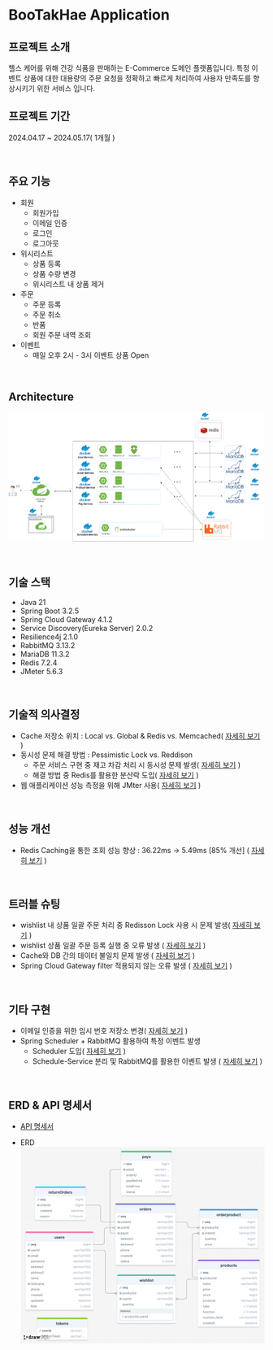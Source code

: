 # BooTakHae Application

## 프로젝트 소개
헬스 케어를 위해 건강 식품을 판매하는 E-Commerce 도메인 플랫폼입니다. 특정 이벤트 상품에 대한 대용량의 주문 요청을 정확하고 빠르게 처리하여 사용자 만족도를 향상시키기 위한 서비스 입니다.

## 프로젝트 기간
2024.04.17 ~ 2024.05.17( 1개월 )

<br>

## 주요 기능
- 회원
  - 회원가입
  - 이메일 인증
  - 로그인
  - 로그아웃
- 위시리스트
  - 상품 등록
  - 상품 수량 변경
  - 위시리스트 내 상품 제거
- 주문
  - 주문 등록
  - 주문 취소
  - 반품
  - 회원 주문 내역 조회
- 이벤트
  - 매일 오후 2시 - 3시 이벤트 상품 Open

<br>

## Architecture

![picture](https://raw.githubusercontent.com/hyensukim/Bootakhae/main/images/Architecture(2).png)

<br>

## 기술 스택
- Java 21
- Spring Boot 3.2.5
- Spring Cloud Gateway 4.1.2
- Service Discovery(Eureka Server) 2.0.2
- Resilience4j 2.1.0
- RabbitMQ 3.13.2
- MariaDB 11.3.2
- Redis 7.2.4
- JMeter 5.6.3

<br>

## 기술적 의사결정

- Cache 저장소 위치 : Local vs. Global & Redis vs. Memcached( [자세히 보기](https://velog.io/@hyensukim/BooTakHae-Local-vs.-Global-Cache) )
- 동시성 문제 해결 방법 : Pessimistic Lock vs. Reddison
    - 주문 서비스 구현 중 재고 차감 처리 시 동시성 문제 발생( [자세히 보기](https://velog.io/@hyensukim/BootakHae-%EB%8F%99%EC%8B%9C%EC%84%B1-%EB%AC%B8%EC%A0%9C-%ED%95%B4%EA%B2%B0) )
    - 해결 방법 중 Redis를 활용한 분산락 도입( [자세히 보기](https://velog.io/@hyensukim/BooTakHae-%EB%8F%99%EC%8B%9C%EC%84%B1-%EB%AC%B8%EC%A0%9C-%ED%95%B4%EA%B2%B02) )
- 웹 애플리케이션 성능 측정을 위해 JMter 사용( [자세히 보기](https://velog.io/@hyensukim/BooTakHae-%EC%84%B1%EB%8A%A5-%ED%85%8C%EC%8A%A4%ED%8A%B8-%EB%8F%84%EA%B5%AC-%EC%9D%98%EC%82%AC-%EA%B2%B0%EC%A0%95-63ypxm40) )

<br>

## 성능 개선

- Redis Caching을 통한 조회 성능 향상 :  36.22ms → 5.49ms [85% 개선] ( [자세히 보기](https://velog.io/@hyensukim/BooTakHae-%EC%83%81%ED%92%88-%EB%AA%A9%EB%A1%9D-%EC%BA%90%EC%8B%B1%ED%95%98%EA%B8%B0) )

<br>

## 트러블 슈팅

- wishlist 내 상품 일괄 주문 처리 중 Redisson Lock 사용 시 문제 발생( [자세히 보기](https://velog.io/@hyensukim/BooTakHae-%EC%9C%84%EC%8B%9C%EB%A6%AC%EC%8A%A4%ED%8A%B8-%EB%82%B4-%EC%A0%84%EC%B2%B4-%EC%83%81%ED%92%88-%EC%A3%BC%EB%AC%B8-%EC%8B%9C-Lock-%EC%A0%81%EC%9A%A9-%EB%B0%A9%EC%8B%9D) )
- wishlist 상품 일괄 주문 등록 실행 중 오류 발생 ( [자세히 보기](https://velog.io/@hyensukim/BooTakHae-wishlist-%EC%83%81%ED%92%88-%EC%9D%BC%EA%B4%84-%EC%A3%BC%EB%AC%B8-%EB%93%B1%EB%A1%9D-%EC%8B%A4%ED%96%89-%EC%A4%91-%EC%98%A4%EB%A5%98-%EB%B0%9C%EC%83%9D) )
- Cache와 DB 간의 데이터 불일치 문제 발생 ( [자세히 보기](https://velog.io/@hyensukim/BooTakHae-Redis-Cache%EC%99%80-MariaDB-%EA%B0%84%EC%9D%98-%EB%8D%B0%EC%9D%B4%ED%84%B0-%EC%A0%95%ED%95%A9%EC%84%B1-%EB%B6%88%EC%9D%BC%EC%B9%98-%EB%AC%B8%EC%A0%9C-%EB%B0%9C%EC%83%9D-5vqmq14c) )
- Spring Cloud Gateway filter 적용되지 않는 오류 발생 ( [자세히 보기](https://velog.io/@hyensukim/TIL-Spring-Cloud-Gateway-filter-%EC%A0%81%EC%9A%A9%EB%90%98%EC%A7%80-%EC%95%8A%EB%8A%94-%EC%98%A4%EB%A5%98-%EB%B0%9C%EC%83%9D) )

<br>

## 기타 구현

- 이메일 인증을 위한 임시 번호 저장소 변경( [자세히 보기](https://velog.io/@hyensukim/BooTakHae-%EC%9D%B4%EB%A9%94%EC%9D%BC-%EC%9D%B8%EC%A6%9D-%EA%B8%B0%EB%8A%A5-%EB%A6%AC%ED%8C%A9%ED%86%A0%EB%A7%81-gj99sx0f) )
- Spring Scheduler + RabbitMQ 활용하여 특정 이벤트 발생
  - Scheduler 도입( [자세히 보기](https://velog.io/@hyensukim/Spring-Scheduler-%EB%8F%84%EC%9E%85%EA%B8%B0) )
  - Schedule-Service 분리 및 RabbitMQ를 활용한 이벤트 발생 ( [자세히 보기](https://velog.io/@hyensukim/BooTakHae-Scheduler-%EA%B4%80%EB%A0%A8-%EB%A6%AC%ED%8C%A9%ED%86%A0%EB%A7%81-g0c6yxzw) )

<br>

## ERD & API 명세서

- [API 명세서](https://dark-elm-e4a.notion.site/3643ce7aec4b4dea82b4c3bc8535a76f?v=ff50dfcedb3b4b27ab999ae160c74d27&pvs=4)

- ERD
    ![ERD](https://raw.githubusercontent.com/hyensukim/Bootakhae/main/images/ERD.png)
